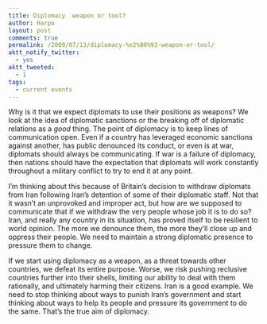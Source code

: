 ```yaml
---
title: Diplomacy  weapon or tool?
author: Harpo
layout: post
comments: true
permalink: /2009/07/13/diplomacy-%e2%80%93-weapon-or-tool/
aktt_notify_twitter:
  - yes
aktt_tweeted:
  - 1
tags:
  - current events
---
```

Why is it that we expect diplomats to use their positions as weapons? We look at the idea of diplomatic sanctions or the breaking off of diplomatic relations as a *good* thing. The point of diplomacy is to keep lines of communication open. Even if a country has leveraged economic sanctions against another, has public denounced its conduct, or even is at war, diplomats should always be communicating. If war is a failure of diplomacy, then nations should have the expectation that diplomats will work constantly throughout a military conflict to try to end it at any point.

I&#8217;m thinking about this because of Britain&#8217;s decision to withdraw diplomats from Iran following Iran&#8217;s detention of some of their diplomatic staff. Not that it wasn&#8217;t an unprovoked and improper act, but how are we supposed to communicate that if we withdraw the very people whose job it is to do so? Iran, and really any country in its situation, has proved itself to be resilient to world opinion. The more we denounce them, the more they&#8217;ll close up and oppress their people. We need to maintain a strong diplomatic presence to pressure them to change.

If we start using diplomacy as a weapon, as a threat towards other countries, we defeat its entire purpose. Worse, we risk pushing reclusive countries further into their shells, limiting our ability to deal with them rationally, and ultimately harming their citizens. Iran is a good example. We need to stop thinking about ways to punish Iran&#8217;s government and start thinking about ways to help its people and pressure its government to do the same. That&#8217;s the true aim of diplomacy.